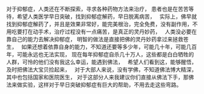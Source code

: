 对于抑郁症，人类还在不断探索，寻求各种药物方法来治疗，
患者也是在苦苦等待，希望人类医学早日突破，找到抑郁症解药，早日脱离病苦，
&nbsp;
实际上，佛早就找到抑郁症解药了，并且是效果非常好，能完美根治，完全免费，没有副作用，不用吃要打在动手术，治疗过程没有一点痛苦，是真正的灵丹妙药，
&nbsp;
人类没必要在靠自己的能力去解决抑郁症，
明智的做法是直接把佛的灵丹妙药拿过来拯救苍生，
&nbsp;
如果还想着依靠自身的能力，不知道还要等多少年，可能几十年，可能几百年，可能永远也无法实现，
现在每年抑郁症自杀几十万人，这些都是白白牺牲的人群，可怜的他们没有我这么幸运，能遇到佛法，
&nbsp;
希望人们看到这，能够醒悟，及时把佛法大宝贝捡起来，
&nbsp;
对于大部人来说，没有学佛，不知道佛法博大精深，其中也包括国家和医院医生，
对于这部分人来我建议你们直接从佛法下手，那佛法来做实验，这样对于早日突破抑郁症有巨大的帮助，不用去走这些弯路。
